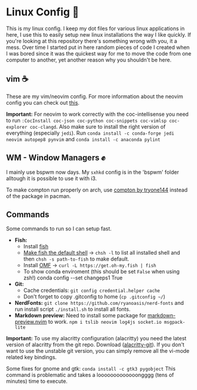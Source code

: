 # Linux Config 💾
This is my linux config. I keep my dot files for various linux applications in here, I use this to easily setup new linux 
installations the way I like quickly. If you're looking at this repository there's something wrong with you, it a mess. Over
time I started put in here random pieces of code I created when I was bored since it was the quickest way for me to move the
code from one computer to another, yet another reason why you shouldn't be here.

## vim ☕
These are my vim/neovim config. For more information about the neovim config you can check out [this](https://github.com/ChristianChiarulli/nvim).

**Important:** For neovim to work correctly with the coc-intellisense you need to run `:CocInstall coc-json coc-python coc-snippets coc-vimlsp coc-explorer coc-clangd`. Also make sure to install the right version of everything (especially `jedi`). Run 
`conda install -c conda-forge jedi neovim autopep8 pynvim` and `conda install -c anaconda pylint`

## WM - Window Managers ✊
I mainly use bspwm now days. My `sxhkd` config is in the 'bspwm' folder alltough it is possible to use it with i3.

To make compton run properly on arch, use [compton by tryone144](https://github.com/tryone144/compton) instead of the package in pacman.

## Commands
Some commands to run so I can setup fast.
* **Fish:**
    * Install [fish](https://fishshell.com/)
    * [Make fish the default shell](https://wiki.archlinux.org/index.php/Command-line_shell) -> `chsh -l` to list all installed shell and then `chsh -s path-to-fish` to make default.
    * Install [OMF](https://github.com/oh-my-fish/oh-my-fish) -> `curl -L https://get.oh-my.fish | fish`
    * To show conda enviroment (this should be set `False` when using zsh!) conda config --set changeps1 True
* **Git:**
   * Cache credentials: `git config credential.helper cache`
   * Don't forget to copy .gitconfig to home (`cp .gitconfig ~/`)
* **NerdFonts:** `git clone https://github.com/ryanoasis/nerd-fonts` and run install script `./install.sh` to install all fonts.
* **Markdown preview:** Need to install some package for [markdown-preview.nvim](https://github.com/iamcco/markdown-preview.nvim) to work. `npm i tslib neovim log4js socket.io msgpack-lite`

**Important:** To use my alacritty configuration (alacritty) you need the latest version of
alacritty from the git repo. Download ([alacritty-git](https://aur.archlinux.org/packages/alacritty-git/)). 
If you don't want to use the unstable git version, you can simply remove all the vi-mode related
key bindings.

Some fixes for gnome and gtk:
`conda install -c gtk3 pygobject`
This command is problematic and takes a looooooooooooongggg (tens of minutes) time to execute.
